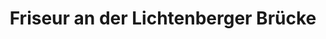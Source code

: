 ---
title: "Friseur an der Lichtenberger Brücke"
url: /berlin/friseur-an-der-lichtenberger-bruecke/
shop: Friseur
---